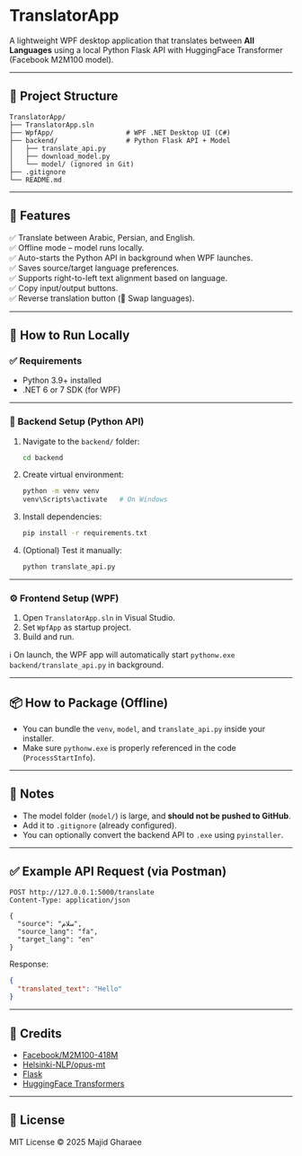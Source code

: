 # TranslatorApp

A lightweight WPF desktop application that translates between **All Languages** using a local Python Flask API with HuggingFace Transformer (Facebook M2M100 model).

---

## 📁 Project Structure

```
TranslatorApp/
├── TranslatorApp.sln
├── WpfApp/                  # WPF .NET Desktop UI (C#)
├── backend/                 # Python Flask API + Model
│   ├── translate_api.py
│   ├── download_model.py
│   └── model/ (ignored in Git)
├── .gitignore
└── README.md
```

---

## 🚀 Features

✅ Translate between Arabic, Persian, and English.  
✅ Offline mode – model runs locally.  
✅ Auto-starts the Python API in background when WPF launches.  
✅ Saves source/target language preferences.  
✅ Supports right-to-left text alignment based on language.  
✅ Copy input/output buttons.  
✅ Reverse translation button (🔁 Swap languages).

---

## 🧪 How to Run Locally

### ✅ Requirements
- Python 3.9+ installed
- .NET 6 or 7 SDK (for WPF)

---

### 🔧 Backend Setup (Python API)

1. Navigate to the `backend/` folder:
   ```bash
   cd backend
   ```

2. Create virtual environment:
   ```bash
   python -m venv venv
   venv\Scripts\activate   # On Windows
   ```

3. Install dependencies:
   ```bash
   pip install -r requirements.txt
   ```

4. (Optional) Test it manually:
   ```bash
   python translate_api.py
   ```

---

### ⚙️ Frontend Setup (WPF)

1. Open `TranslatorApp.sln` in Visual Studio.
2. Set `WpfApp` as startup project.
3. Build and run.

ℹ️ On launch, the WPF app will automatically start `pythonw.exe backend/translate_api.py` in background.

---

## 📦 How to Package (Offline)

- You can bundle the `venv`, `model`, and `translate_api.py` inside your installer.
- Make sure `pythonw.exe` is properly referenced in the code (`ProcessStartInfo`).

---

## 🛑 Notes

- The model folder (`model/`) is large, and **should not be pushed to GitHub**.
- Add it to `.gitignore` (already configured).
- You can optionally convert the backend API to `.exe` using `pyinstaller`.

---

## ✅ Example API Request (via Postman)

```
POST http://127.0.0.1:5000/translate
Content-Type: application/json

{
  "source": "سلام",
  "source_lang": "fa",
  "target_lang": "en"
}
```

Response:
```json
{
  "translated_text": "Hello"
}
```

---

## 🙌 Credits

- [Facebook/M2M100-418M](https://huggingface.co/facebook/m2m100_418M)
- [Helsinki-NLP/opus-mt](https://huggingface.co/Helsinki-NLP)
- [Flask](https://flask.palletsprojects.com/)
- [HuggingFace Transformers](https://huggingface.co/docs/transformers/)

---

## 📃 License
MIT License © 2025 Majid Gharaee
